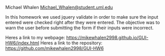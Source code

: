 Michael Whalen
Michael_Whalen@student.uml.edu

In this homework we used jquery validate in order to make sure the input entered were checked right after they were entered. The objective was to warn the user before submitting the form if their inputs were incorrect.


Heres a link to my webpage: https://mikewhalen2998.github.io/GUI-HW6/index.html
Heres a link to the repository: https://github.com/mikewhalen2998/GUI-HW6

